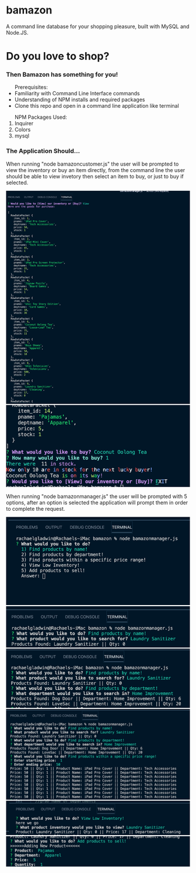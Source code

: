# bamazon
A command line database for your shopping pleasure, built with MySQL and Node.JS.


<h1>Do you love to shop?</h1>

<h3>Then Bamazon has something for you!</h3>

<ul>
<lead> Prerequisites:</lead>
<li> Familiarity with Command Line Interface commands</li>
<li> Understanding of NPM installs and required packages</li>
  <li> Clone this repo and open in a command line application like terminal</li>  
</ul>

<ol>
<lead> NPM Packages Used:</lead>
<li> Inquirer</li>
<li> Colors</li>
<li> mysql</li>
</ol>

<h3> The Application Should...</h3>

<p> When running "node bamazoncustomer.js" the user will be prompted to view the inventory or buy an item directly, from the command line the user should be able to view invetory then select an item to buy, or just to buy if selected.</p>

![first screenshot](https://github.com/Raej1428/bamazon/blob/master/7.png)
![first screenshot](https://github.com/Raej1428/bamazon/blob/master/8.png)

<p> When running "node bamazonmanager.js" the user will be prompted with 5 options, after an option is selected the application will prompt them in order to complete the request.</p>

![first screenshot](https://github.com/Raej1428/bamazon/blob/master/1.png)
![first screenshot](https://github.com/Raej1428/bamazon/blob/master/2.png)
![first screenshot](https://github.com/Raej1428/bamazon/blob/master/3.png)
![first screenshot](https://github.com/Raej1428/bamazon/blob/master/4.png)
![first screenshot](https://github.com/Raej1428/bamazon/blob/master/5.png)
![first screenshot](https://github.com/Raej1428/bamazon/blob/master/6.png)





